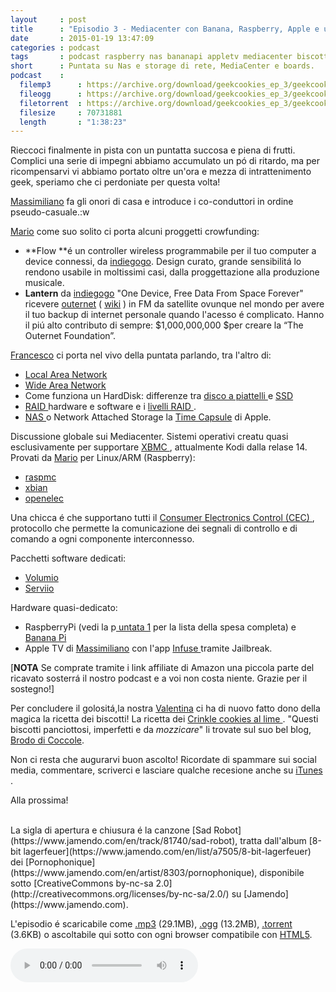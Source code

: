```yaml
---
layout     : post
title      : "Episodio 3 - Mediacenter con Banana, Raspberry, Apple e una spruzzata di NAS"
date       : 2015-01-19 13:47:09
categories : podcast
tags       : podcast raspberry nas bananapi appletv mediacenter biscotti
short      : Puntata su Nas e storage di rete, MediaCenter e boards.
podcast    :
  filemp3      : https://archive.org/download/geekcookies_ep_3/geekcookies_ep_3.mp3 
  fileogg      : https://archive.org/download/geekcookies_ep_3/geekcookies_ep_3.ogg
  filetorrent  : https://archive.org/download/geekcookies_ep_3/geekcookies_ep_3_archive.torrent
  filesize     : 70731881
  length       : "1:38:23"
---
```


Rieccoci finalmente in pista con un puntatta succosa e piena di frutti. Complici una serie di impegni abbiamo accumulato un pó di ritardo, ma per ricompensarvi vi abbiamo portato oltre un'ora e mezza di intrattenimento geek, speriamo che ci perdoniate per questa volta!

[Massimiliano][twittermas] fa gli onori di casa e introduce i co-conduttori in ordine pseudo-casuale.:w

[Mario][twittermar] come suo solito ci porta alcuni proggetti crowfunding:

- **Flow **é un controller wireless programmabile per il tuo computer a device connessi, da [indiegogo][flowindiegogo]. Design curato, grande sensibilitá lo rendono usabile in moltissimi casi, dalla proggettazione alla produzione musicale.
- **Lantern** da [indiegogo][lanternindiegogo] "One Device, Free Data From Space Forever" ricevere [outernet](https://www.outernet.is/en/) ( [wiki](http://en.wikipedia.org/wiki/Outernet) ) in FM da satellite ovunque nel mondo per avere il tuo backup di internet personale quando l'acesso é complicato. Hanno il piú alto contributo di sempre: $1,000,000,000 $per creare la “The Outernet Foundation”.

[Francesco][twitterfra] ci porta nel vivo della puntata parlando, tra l'altro di:

* [Local Area Network ](http://it.wikipedia.org/wiki/Local_Area_Network)
* [Wide Area Network](http://it.wikipedia.org/wiki/Wide_Area_Network)
* Come funziona un HardDisk: differenze tra [ disco a piattelli ](http://it.wikipedia.org/wiki/Disco_rigido) e [ SSD ](http://it.wikipedia.org/wiki/Unit%C3%A0_a_stato_solido)
* [ RAID ](http://it.wikipedia.org/wiki/RAID) hardware e software e i [ livelli RAID ](http://it.wikipedia.org/wiki/RAID#Livelli_RAID_standard).
* [ NAS ](http://it.wikipedia.org/wiki/Network_Attached_Storage) o Network Attached Storage la [Time Capsule][timecapsuleapple] di Apple.

Discussione globale sui Mediacenter.
Sistemi operativi creatu quasi esclusivamente per supportare [ XBMC ](http://it.wikipedia.org/wiki/Xbox_Media_Center), attualmente Kodi dalla relase 14.
Provati da [Mario][twittermar] per Linux/ARM (Raspberry):

* [raspmc](http://www.raspbmc.com/)
* [xbian](http://www.xbian.org/)
* [openelec](http://openelec.tv/)

Una chicca é che supportano tutti il [ Consumer Electronics Control (CEC) ](http://it.wikipedia.org/wiki/High-Definition_Multimedia_Interface#Canale_CEC_.28Consumer_Electronics_Control.29_-_opzionale), protocollo che permette la comunicazione dei segnali di controllo e di comando a ogni componente interconnesso.

Pacchetti software dedicati:
* [Volumio](http://volumio.org/)
* [Serviio](http://serviio.org/)

Hardware quasi-dedicato:

* RaspberryPi (vedi la p[ untata 1](http://geekcookies.github.io/podcast/2014/11/14/episodio-1/) per la lista della spesa completa) e [ Banana Pi ](http://www.amazon.it/gp/product/B00MW463A8/ref=as_li_qf_sp_asin_il_tl?ie=UTF8&camp=3370&creative=23322&creativeASIN=B00MW463A8&linkCode=as2&tag=geekcookies03-21) 
* Apple TV di [Massimiliano][twittermas] con l'app [ Infuse ](http://firecore.com/) tramite Jailbreak.


[**NOTA** Se comprate tramite i link affiliate di Amazon una piccola parte del ricavato sosterrá il nostro podcast e a voi non costa niente. Grazie per il sostegno!]

Per concludere il golositá,la nostra [Valentina](https://twitter.com/valefatina)  ci ha di nuovo fatto dono della magica la ricetta dei biscotti! 
La ricetta dei [ Crinkle cookies al lime ](http://www.brododicoccole.com/crinkle-cookies-al-lime/). "Questi biscotti panciottosi, imperfetti e da *mozzicare*" li trovate sul suo bel blog, [Brodo di Coccole](http://www.brododicoccole.com/).

Non ci resta che augurarvi buon ascolto! Ricordate di spammare sui social media, commentare, scriverci e lasciare qualche recesione anche su [ iTunes ](https://itunes.apple.com/it/podcast/geek-cookies./id942553422?l=it).

Alla prossima!

<br />
La sigla di apertura e chiusura é la canzone [Sad Robot](https://www.jamendo.com/en/track/81740/sad-robot), tratta dall'album [8-bit lagerfeuer](https://www.jamendo.com/en/list/a7505/8-bit-lagerfeuer) dei [Pornophonique](https://www.jamendo.com/en/artist/8303/pornophonique), disponibile sotto [CreativeCommons by-nc-sa 2.0](http://creativecommons.org/licenses/by-nc-sa/2.0/) su [Jamendo](https://www.jamendo.com).

L'episodio é scaricabile come [.mp3]({{page.podcast.filemp3}}) (29.1MB), [.ogg]({{page.podcast.fileogg}}) (13.2MB), [.torrent]({{page.podcast.filetorrent}}) (3.6KB) o ascoltabile qui sotto con ogni browser compatibile con [HTML5](http://html5test.com/).


<!--HTML5 audio player,see http://www.bloggerbuster.com/2012/07/how-to-add-music-player-in-blogspot.html-->
<audio preload = "metadata" controls> 
<source src="{{page.podcast.filemp3}}" /> 
If you cannot see the audio controls, your browser does not support the audio element 
</audio>

[flowindiegogo]: https://www.indiegogo.com/projects/flow-the-world-s-most-magical-controller
[lanternindiegogo]: https://www.indiegogo.com/projects/lantern-one-device-free-data-from-space-forever
[twitterfra]: https://twitter.com/cesco_78 
[twittermar]: https://twitter.com/kidpixo 
[twittermas]: https://twitter.com/fanciullim
[timecapsuleapple]: htdatp://it.wikipedia.org/wiki/Time_Capsule_(Apple)
